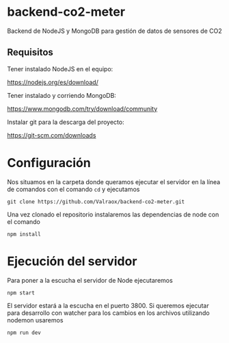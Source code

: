 # backend-co2-meter
Backend de NodeJS y MongoDB para gestión de datos de sensores de CO2

## Requisitos
Tener instalado NodeJS en el equipo:

https://nodejs.org/es/download/

Tener instalado y corriendo MongoDB:

https://www.mongodb.com/try/download/community

Instalar git para la descarga del proyecto:

https://git-scm.com/downloads

# Configuración
Nos situamos en la carpeta donde queramos ejecutar el servidor en la línea de comandos con el comando `cd` y ejecutamos 

`git clone https://github.com/Valraox/backend-co2-meter.git`

Una vez clonado el repositorio instalaremos las dependencias de node con el comando

`npm install`

# Ejecución del servidor
Para poner a la escucha el servidor de Node ejecutaremos

`npm start`

El servidor estará a la escucha en el puerto 3800. Si queremos ejecutar para desarrollo con watcher para los cambios en los archivos utilizando nodemon usaremos

`npm run dev`
